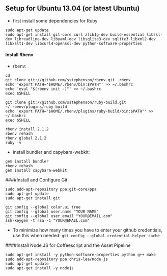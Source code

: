 ## Setup for Ubuntu 13.04 (or latest Ubuntu)

- first install some dependencies for Ruby

```
sudo apt-get update
sudo apt-get install git-core curl zlib1g-dev build-essential libssl-dev libreadline-dev libyaml-dev libsqlite3-dev sqlite3 libxml2-dev libxslt1-dev libcurl4-openssl-dev python-software-properties
```

#### Install Rbenv

- rbenv:

```
cd
git clone git://github.com/sstephenson/rbenv.git .rbenv
echo 'export PATH="$HOME/.rbenv/bin:$PATH"' >> ~/.bashrc
echo 'eval "$(rbenv init -)"' >> ~/.bashrc
exec $SHELL

git clone git://github.com/sstephenson/ruby-build.git ~/.rbenv/plugins/ruby-build
echo 'export PATH="$HOME/.rbenv/plugins/ruby-build/bin:$PATH"' >> ~/.bashrc
exec $SHELL

rbenv install 2.1.2
rbenv rehash
rbenv global 2.1.2
ruby -v
```
- install bundler and capybara-webkit:

```
gem install bundler
rbenv rehash
gem install capybara-webkit
```
####Install and Configure Git
```
sudo add-apt-repository ppa:git-core/ppa
sudo apt-get update
sudo apt-get install git

git config --global color.ui true
git config --global user.name "YOUR NAME"
git config --global user.email "YOUR@EMAIL.com"
ssh-keygen -t rsa -C "YOUR@EMAIL.com"
```
- To minimize how many times you have to enter your github credentials, use this when needed:
`git config --global credential.helper cache`

####Install Node.JS for Coffeescript and the Asset Pipeline
```
sudo apt-get install -y python-software-properties python g++ make
sudo add-apt-repository ppa:chris-lea/node.js
sudo apt-get update
sudo apt-get install -y nodejs
```
